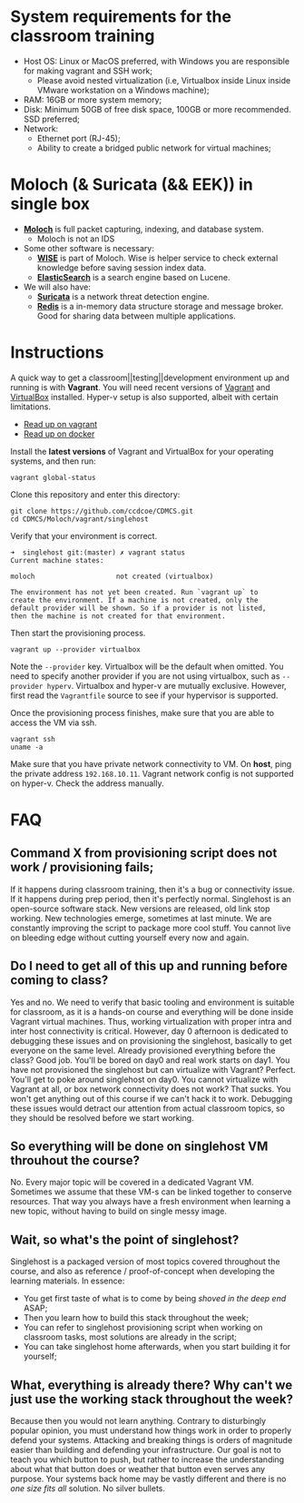 # System requirements for the classroom training

  * Host OS: Linux or MacOS preferred, with Windows you are responsible for making vagrant and SSH work;
    * Please avoid nested virtualization (i.e, Virtualbox inside Linux inside VMware workstation on a Windows machine);
  * RAM: 16GB or more system memory;
  * Disk: Minimum 50GB of free disk space, 100GB or more recommended. SSD preferred;
  * Network: 
    * Ethernet port (RJ-45);
    * Ability to create a bridged public network for virtual machines;

# Moloch (& Suricata (&& EEK)) in single box

  * **[Moloch](http://molo.ch/)** is full packet capturing, indexing, and database system.
    * Moloch is not an IDS
  * Some other software is necessary:
    * **[WISE](https://github.com/aol/moloch/wiki/WISE#WISE__With_Intelligence_See_Everything)** is part of Moloch. Wise is helper service to check external knowledge before saving session index data.
    * **[ElasticSearch](https://www.elastic.co/guide/index.html)** is a search engine based on Lucene.
  * We will also have:
    * **[Suricata](https://suricata-ids.org/)** is a network threat detection engine.
    * **[Redis](https://redis.io/)** is a in-memory data structure storage and message broker. Good for sharing data between multiple applications.

# Instructions

A quick way to get a classroom||testing||development environment up and running is with **Vagrant**. You will need recent versions of [Vagrant](https://www.vagrantup.com/) and [VirtualBox](https://www.virtualbox.org/) installed. Hyper-v setup is also supported, albeit with certain limitations.

  * [Read up on vagrant](/common/vagrant)
  * [Read up on docker](/common/docker)

Install the **latest versions** of Vagrant and VirtualBox for your operating systems, and then run:

```
vagrant global-status
```

Clone this repository and enter this directory:

```
git clone https://github.com/ccdcoe/CDMCS.git
cd CDMCS/Moloch/vagrant/singlehost
```

Verify that your environment is correct.

```
➜  singlehost git:(master) ✗ vagrant status 
Current machine states: 
 
moloch                    not created (virtualbox) 
 
The environment has not yet been created. Run `vagrant up` to 
create the environment. If a machine is not created, only the 
default provider will be shown. So if a provider is not listed, 
then the machine is not created for that environment. 
```

Then start the provisioning process.

```
vagrant up --provider virtualbox
```

Note the `--provider` key. Virtualbox will be the default when omitted. You need to specify another provider if you are not using virtualbox, such as `--provider hyperv`. Virtualbox and hyper-v are mutually exclusive. However, first read the `Vagrantfile` source to see if your hypervisor is supported.

Once the provisioning process finishes, make sure that you are able to access the VM via ssh.

```
vagrant ssh
uname -a
```

Make sure that you have private network connectivity to VM. On **host**, ping the private address `192.168.10.11`. Vagrant network config is not supported on hyper-v. Check the address manually.

# FAQ

## Command X from provisioning script does not work / provisioning fails;

If it happens during classroom training, then it's a bug or connectivity issue. If it happens during prep period, then it's perfectly normal. Singlehost is an open-source software stack. New versions are released, old link stop working. New technologies emerge, sometimes at last minute. We are constantly improving the script to package more cool stuff. You cannot live on bleeding edge without cutting yourself every now and again.

## Do I need to get all of this up and running before coming to class?

Yes and no. We need to verify that basic tooling and environment is suitable for classroom, as it is a hands-on course and everything will be done inside Vagrant virtual machines. Thus, working virtualization with proper intra and inter host connectivity is critical. However, day 0 afternoon is dedicated to debugging these issues and on provisioning the singlehost, basically to get everyone on the same level. Already provisioned everything before the class? Good job. You'll be bored on day0 and real work starts on day1. You have not provisioned the singlehost but can virtualize with Vagrant? Perfect. You'll get to poke around singlehost on day0. You cannot virtualize with Vagrant at all, or box network connectivity does not work? That sucks. You won't get anything out of this course if we can't hack it to work. Debugging these issues would detract our attention from actual classroom topics, so they should be resolved before we start working.

## So everything will be done on singlehost VM throuhout the course?

No. Every major topic will be covered in a dedicated Vagrant VM. Sometimes we assume that these VM-s can be linked together to conserve resources. That way you always have a fresh environment when learning a new topic, without having to build on single messy image.

## Wait, so what's the point of singlehost?

Singlehost is a packaged version of most topics covered throughout the course, and also as reference / proof-of-concept when developing the learning materials. In essence:

  * You get first taste of what is to come by being *shoved in the deep end* ASAP;
  * Then you learn how to build this stack throughout the week;
  * You can refer to singlehost provisioning script when working on classroom tasks, most solutions are already in the script;
  * You can take singlehost home afterwards, when you start building it for yourself;

## What, everything is already there? Why can't we just use the working stack throughout the week?

Because then you would not learn anything. Contrary to disturbingly popular opinion, you must understand how things work in order to properly defend your systems. Attacking and breaking things is orders of magnitude easier than building and defending your infrastructure. Our goal is not to teach you which button to push, but rather to increase the understanding about what that button does or weather that button even serves any purpose. Your systems back home may be vastly different and there is no *one size fits all* solution. No silver bullets.
